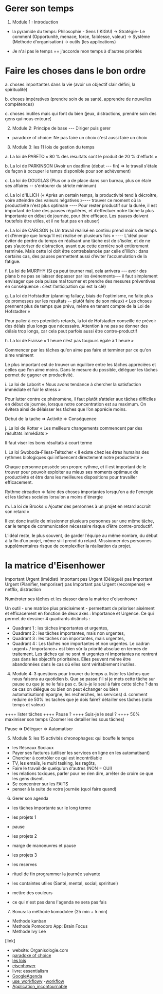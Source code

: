 # Gerer son temps

1. Module 1 : Introduction

- la pyramide du temps: Philosophie - Sens (IKIGAI) -> Stratégie- Le comment (Opportunité, menace, force, faiblesse, valeur) -> Système (Methode d'organisation) -> outils (les applications)

- Je n'ai pas le temps == j'accorde mon temps à d'autres priorités

# Faire les choses dans le bon ordre

a. choses importantes dans la vie (avoir un objectif clair défini, la spiritualité)

b. choses impératives (prendre soin de sa santé, apprendre de nouvelles compétences)

c. choses inutiles mais qui font du bien (jeux, distractions, prendre soin des gens qui nous entoure)  

2. Module 2: Principe de base --- Diriger puis gerer
- paradoxe of choice: Ne pas faire un choix c'est aussi faire un choix

3. Module 3: les 11 lois de gestion  du temps

a. La loi de PARETO « 80 % des resultats sont le produit de 20 % d'efforts »

b. La loi de PARKINSON (Avoir un deadline (debut --- fin) => le travail s'étale de façon à occuper le temps disponible pour son achèvement)

c. La loi de DOUGLAS (Plus on a de place dans son bureau, plus on étale ses affaires -- s'entourer du stricte minimum)

d. La loi d'ILLICH (« Après un certain temps, la productivité tend à décroitre, voire atteindre des valeurs négatives »---- trouver ce moment oû la productivité n'est plus optimale ---- Pour rester productif sur la durée, il est important de faire des pauses régulières, et d’effectuer notre tâche la plus importante en début de journée, pour être efficace. Les pauses doivent toutefois être utiles, et il ne faut pas en abuser)

e. La loi de CARLSON (« Un travail réalisé en continu prend moins de temps et d’énergie que lorsqu’il est réalisé en plusieurs fois » ---- L’idéal pour éviter de perdre du temps en réalisant une tâche est de s’isoler, et de ne pas s’autoriser de distraction, avant que cette dernière soit entièrement terminée. Mais cette loi doit être contrebalancée par celle d’Illich : dans certains cas, des pauses permettent aussi d’éviter l’accumulation de la fatigue.


f. La loi de MURPHY (Si ça peut tourner mal, cela arrivera --- avoir des plans b ne pas se laisser depasser par les évènements---  il faut simplement envisager que cela puisse mal tourner et prendre des mesures préventives en conséquence : c’est l’anticipation qui est la clé)

g. La loi de Hofstadter (planning fallacy, biais de l'optimisme, ne faite plus de promesses sur les resultats -- plutôt faire de son mieux)
« Les choses prennent plus de temps que prévu, même en tenant compte de la Loi de Hofstadter »

Pour palier à ces potentiels retards, la loi de Hofstadter conseille de prévoir des délais plus longs que nécessaire. Attention à ne pas se donner des délais trop longs, car cela peut parfois aussi être contre-productif

h. La loi de Fraisse
« 1 heure n’est pas toujours égale à 1 heure »

Commencer par les tâches qu'on aime pas faire et terminer par ce qu'on aime vraiment

Le plus important est de trouver un équilibre entre les tâches appréciées et celles que l’on aime moins. Dans le mesure du possible, déléguer les tâches permet de gagner en productivité.

i. La loi de Laborit
« Nous avons tendance à chercher la satisfaction immédiate et fuir le stress »

Pour lutter contre ce phénomène, il faut plutôt s’atteler aux tâches difficiles en début de journée, lorsque notre concentration est au maximum. On évitera ainsi de délaisser les tâches que l’on apprécie moins.

Debut de la tache => Activité => Conséquence

j. La loi de Kotter
« Les meilleurs changements commencent par des résultats immédiats »

Il faut viser les bons résultats à court terme

l. La loi Swoboda-Fliess-Teltscher
« Il existe chez les êtres humains des rythmes biologiques qui influencent directement notre productivité »

Chaque personne possède son propre rythme, et il est important de le trouver pour pouvoir exploiter au mieux ses moments optimaux de productivité et être dans les meilleures dispositions pour travailler efficacement.

Rythme circadien => faire des choses importantes lorsqu'on a de l'energie et les tâches sociales lorsu'on a moins d'énergie


m. La loi de Brooks
« Ajouter des personnes à un projet en retard accroît son retard »

Il est donc inutile de missionner plusieurs personnes sur une même tâche, car le temps de communication nécessaire risque d’être contre-productif.

L’idéal reste, le plus souvent, de garder l’équipe au même nombre, du début à la fin d’un projet, même si il prend du retard. Missionner des personnes supplémentaires risque de complexifier la réalisation du projet. 

# la matrice d'Eisenhower

Important Urgent (imédiat)
Important pas Urgent (Délégué)
pas Important Urgent (Planifier, temporiser)
pas Important pas Urgent (recompense) => netflix, distraction

Numéroter ses tâches et les classer dans la matrice d'eisenhower


Un outil - une matrice plus précisément - permettant de prioriser aisément et efficacement en fonction de deux axes : Importance et Urgence. Ce qui permet de dessiner 4 quadrants distincts :

- Quadrant 1 : les tâches importantes et urgentes, 
- Quadrant 2 : les tâches importantes, mais non urgentes,
- Quadrant 3 : les tâches non importantes, mais urgentes,
- Quadrant 4 : Les tâches non importantes et non urgentes.
Le cadran urgent+ / importance+ est bien sûr la priorité absolue en termes de traitement. Les tâches qui ne sont ni urgentes ni importantes ne rentrent pas dans les objectifs prioritaires. Elles peuvent même être abandonnées dans le cas où elles sont véritablement inutiles.


4. Module 4: 3 questions pour trouver du temps
a. lister les tâches que nous faisons au quotidien
b. Que se passe t'il si je mets cette tâche sur pause ou que je ne le fais pas
c. Suis-je le seul à faire cette tâche ? dans ce cas on délègue ou bien on peut échanger ou bien automatisation(l'épargne, les recherches, les services)
d. comment reduire de 50% les taches que je dois faire?
détailler ses tâches (ratio temps et valeur)

++++ lister tâches
++++ Pause ?
++++ Suis-je le seul ?
++++ 50% maximiser son temps (Zoomer les detailler les sous tâches)

Pause => Déléguer => Automatiser

5. Module 5: les 15 activités chronophages: qui bouffe le temps
- les Réseaux Sociaux
- Payer ses factures (utiliser les services en ligne en les automatisant)
- Chercher à contrôler ce qui est incontrôlable
- TV, les emails, le multi tasking, les ragôts, 
- Faire le travail de quelqu'un d'autres (NON = OUI)
- les relations toxiques, parler pour ne rien dire, arrêter de croire ce que les gens disent.
- Se concentrer sur les FAITS
- penser à la suite de votre journée (quoi faire quand)

6. Gerer son agenda

- les tâches importante sur le long terme
- les projets 1
- pause
- les projets 2
- marge de manoeuvres et pause
- les projets 3
- les reserves 
- rituel de fin programmer la journée suivante

- les containtes utiles (Santé, mental, social, sprirituel)
- mettre des couleurs
- ce qui n'est pas dans l'agenda ne sera pas fais

7. Bonus: la méthode komodolee (25 min + 5 min)

- Methode kanban
- Methode Pomodoro
App: Brain Focus
- Methode Ivy Lee


[link]
- website: Organisologie.com
- [paradoxe of choice](https://www.youtube.com/watch?v=VO6XEQIsCoM)
- [les lois](https://www.blogdumoderateur.com/productivite-lois-temps/)
- [eisenhower](https://www.manager-go.com/efficacite-professionnelle/dossiers-methodes/matrice-eisenhower)
- livre: essentialism
- [GoogleAgenda](https://calendar.google.com/calendar/u/0/r?tab=wc&pli=1)
- [use_workflowy](https://www.youtube.com/watch?v=_pB437-SJxk)
-[workflow](https://workflowy.com/)
- [Application_incontournable](https://organisologie.com/les-applications-incontournables/)